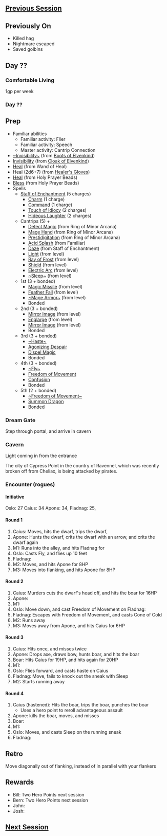 ## [Previous Session](./2021-08-11.md)

## Previously On

- Killed hag
- Nightmare escaped
- Saved golbins

## Day ??

### Comfortable Living

1gp per week

### Day ??

## Prep

- Familiar abilities
  - Familiar activity: Flier
  - Familiar activity: Speech
  - Master activity: Cantrip Connection
- [~Invisibility~](https://pf2.d20pfsrd.com/spell/invisibility/) (from [Boots of Elvenkind](https://2e.aonprd.com/Equipment.aspx?ID=413))
- [Invisibility](https://pf2.d20pfsrd.com/spell/invisibility/) (from [Cloak of Elvenkind](https://2e.aonprd.com/Equipment.aspx?ID=424))
- [Heal](https://pf2.d20pfsrd.com/spell/heal/) (from Wand of Heal)
- Heal (2d6+7) (from [Healer's Gloves](https://2e.aonprd.com/Equipment.aspx?ID=444))
- [Heal](https://2e.aonprd.com/Equipment.aspx?ID=256) (from Holy Prayer Beads)
- [Bless](https://2e.aonprd.com/Spells.aspx?ID=25) (from Holy Prayer Beads)
- Spells
  - [Staff of Enchantment](https://pf2.easytool.es/index.php?id=2788) (5 charges)
    - [Charm](https://pf2.d20pfsrd.com/spell/charm/) (1 charge)
    - [Command](https://pf2.d20pfsrd.com/spell/command/) (1 charge)
    - [Touch of Idiocy](https://pf2.d20pfsrd.com/spell/touch-of-idiocy/) (2 charges)
    - [Hideous Laughter](https://pf2.d20pfsrd.com/spell/hideous-laughter/) (2 charges)
  - Cantrips (5) +
    - [Detect Magic](https://pf2.d20pfsrd.com/spell/detect-magic/) (from Ring of Minor Arcana)
    - [Mage Hand](https://pf2.d20pfsrd.com/spell/mage-hand/) (from Ring of Minor Arcana)
    - [Prestidigitation](https://pf2.d20pfsrd.com/spell/prestidigitation/) (from Ring of Minor Arcana)
    - [Acid Splash](https://pf2.d20pfsrd.com/spell/acid-splash/) (from Familiar)
    - [Daze](https://pf2.d20pfsrd.com/spell/daze/) (from Staff of Enchantment)
    - [Light](https://pf2.d20pfsrd.com/spell/light/) (from level)
    - [Ray of Frost](https://pf2.d20pfsrd.com/spell/ray-of-frost/) (from level)
    - [Shield](https://pf2.d20pfsrd.com/spell/shield/) (from level)
    - [Electric Arc](https://pf2.d20pfsrd.com/spell/electric-arc/) (from level)
    - [~Sleep~](https://pf2.d20pfsrd.com/spell/sleep/) (from level)
  - 1st (3 + bonded)
    - [Magic Missile](https://pf2.d20pfsrd.com/spell/magic-missile/) (from level)
    - [Feather Fall](https://pf2.d20pfsrd.com/spell/feather-fall/) (from level)
    - [~Mage Armor~](https://pf2.d20pfsrd.com/spell/mage-armor/) (from level)
    - Bonded
  - 2nd (3 + bonded)
    - [Mirror Image](https://pf2.d20pfsrd.com/spell/mirror-image/) (from level)
    - [Englarge](https://pf2.d20pfsrd.com/spell/enlarge/) (from level)
    - [Mirror Image](https://pf2.d20pfsrd.com/spell/mirror-image/) (from level)
    - Bonded
  - 3rd (3 + bonded)
    - [~Haste~](https://pf2.d20pfsrd.com/spell/haste)
    - [Agonizing Despair](https://pf2.d20pfsrd.com/spell/agonizing-despair)
    - [Dispel Magic](https://pf2.d20pfsrd.com/spell/dispel-magic/)
    - Bonded
  - 4th (3 + bonded)
    - [~Fly~](https://pf2.d20pfsrd.com/spell/fly/)
    - [Freedom of Movement](https://pf2.d20pfsrd.com/spell/freedom-of-movement/)
    - [Confusion](https://pf2.d20pfsrd.com/spell/confusion/)
    - Bonded
  - 5th (2 + bonded)
    - [~Freedom of Movement~](https://pf2.d20pfsrd.com/spell/freedom-of-movement/)
    - [Summon Dragon](https://2e.aonprd.com/Spells.aspx?ID=319)
    - Bonded

### Dream Gate

Step through portal, and arrive in cavern

### Cavern

Light coming in from the entrance

The city of Cypress Point in the country of Ravennel, which was recently broken off from Cheliax, is being attacked by pirates.

### Encounter (rogues)

#### Initiative

Oslo: 27
Caius: 34
Apone: 34,
Fladnag: 25,

#### Round 1

1. Caius: Moves, hits the dwarf, trips the dwarf,
1. Apone: Hunts the dwarf, crits the dwarf with an arrow, and crits the dwarf again
1. M1: Runs into the alley, and hits Fladnag for
1. Oslo: Casts Fly, and flies up 10 feet
1. Fladnag:
1. M2: Moves, and hits Apone for 8HP
1. M3: Moves into flanking, and hits Apone for 8HP

#### Round 2

1. Caius: Murders cuts the dwarf's head off, and hits the boar for 16HP
1. Apone:
1. M1:
1. Oslo: Move down, and cast Freedom of Movement on Fladnag:
1. Fladnag: Escapes with Freedom of Movement, and casts Cone of Cold
1. M2: Runs away
1. M3: Moves away from Apone, and hits Caius for 6HP

#### Round 3

1. Caius: Hits once, and misses twice
1. Apone: Drops axe, draws bow, hunts boar, and hits the boar
1. Boar: Hits Caius for 19HP, and hits again for 20HP
1. M1:
1. Oslo: Flies forward, and casts haste on Caius
1. Fladnag: Move, fails to knock out the sneak with Sleep
1. M2: Starts running away

#### Round 4

1. Caius (hastened): Hits the boar, trips the boar, punches the boar
   - Uses a hero point to reroll advantageous assault
1. Apone: kills the boar, moves, and misses
1. Boar:
1. M1:
1. Oslo: Moves, and casts Sleep on the running sneak
1. Fladnag:

## Retro

Move diagonally out of flanking, instead of in parallel with your flankers

## Rewards

- Bill: Two Hero Points next session
- Bern: Two Hero Points next session
- John:
- Josh:

## [Next Session](./2021-09-01.md)
